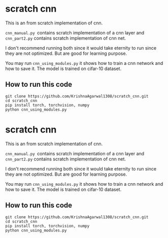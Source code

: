 # scratch cnn
This is an from scratch implementation of cnn.

```cnn_manual.py ```contains scratch implementation of a cnn layer 
and ```cnn_part2.py``` contains scratch implementation of cnn net.

I don't recommend running both since it would take eternity to run since they are not optimized. But are good for learning purpose.

You may run ```cnn_using_modules.py``` it shows how to train a cnn network and how to save it. The model is trained on cifar-10 dataset.

## How to run this code 
```
git clone https://github.com/KrishnaAgarwal1308/scratch_cnn.git
cd scratch_cnn
pip install torch, torchvision, numpy
python cnn_using_modules.py
```

# scratch cnn
This is an from scratch implementation of cnn.

```cnn_manual.py ```contains scratch implementation of a cnn layer 
and ```cnn_part2.py``` contains scratch implementation of cnn net.

I don't recommend running both since it would take eternity to run since they are not optimized. But are good for learning purpose.

You may run ```cnn_using_modules.py``` it shows how to train a cnn network and how to save it. The model is trained on cifar-10 dataset.

## How to run this code 
```
git clone https://github.com/KrishnaAgarwal1308/scratch_cnn.git
cd scratch_cnn
pip install torch, torchvision, numpy
python cnn_using_modules.py
```